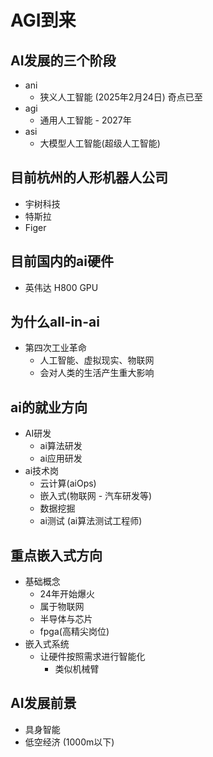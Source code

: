 # AGI到来

## AI发展的三个阶段
- ani 
  - 狭义人工智能 (2025年2月24日) 奇点已至
- agi 
  - 通用人工智能 - 2027年
- asi
  - 大模型人工智能(超级人工智能)

## 目前杭州的人形机器人公司
- 宇树科技
- 特斯拉
- Figer

## 目前国内的ai硬件
- 英伟达 H800 GPU

## 为什么all-in-ai
- 第四次工业革命
  - 人工智能、虚拟现实、物联网
  - 会对人类的生活产生重大影响

## ai的就业方向
- AI研发
  - ai算法研发
  - ai应用研发
- ai技术岗
  - 云计算(aiOps)
  - 嵌入式(物联网 - 汽车研发等)
  - 数据挖掘
  - ai测试 (ai算法测试工程师)

## 重点嵌入式方向
- 基础概念
  - 24年开始爆火
  - 属于物联网
  - 半导体与芯片
  - fpga(高精尖岗位)
- 嵌入式系统
  - 让硬件按照需求进行智能化
    - 类似机械臂

## AI发展前景
- 具身智能
- 低空经济 (1000m以下)